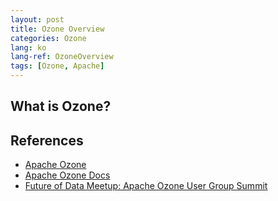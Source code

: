 ```yaml
---
layout: post
title: Ozone Overview
categories: Ozone
lang: ko
lang-ref: OzoneOverview
tags: [Ozone, Apache]
---
```


## What is Ozone?

## References

- [Apache Ozone](https://ozone.apache.org/)
- [Apache Ozone Docs](https://ci-hadoop.apache.org/view/Hadoop%20Ozone/job/ozone-doc-master/lastSuccessfulBuild/artifact/hadoop-hdds/docs/public/index.html)
- [Future of Data Meetup: Apache Ozone User Group Summit](https://www.youtube.com/watch?v=3aEpeSXMMzw)
